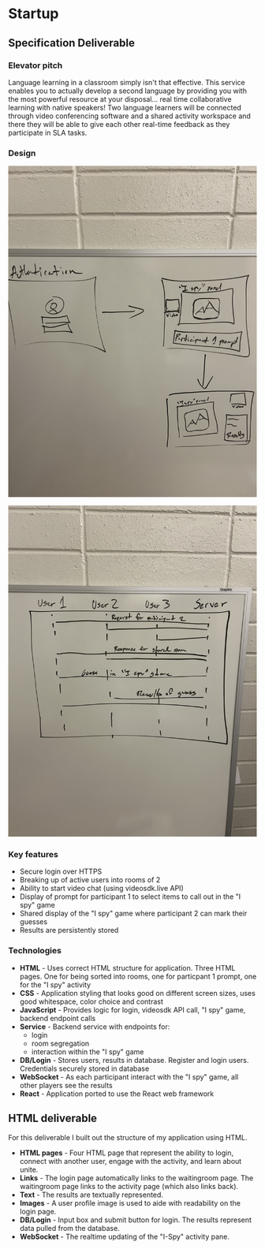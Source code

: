 # Startup

## Specification Deliverable

### Elevator pitch

Language learning in a classroom simply isn't that effective. This service enables you to actually develop a second language by providing you with the most powerful resource at your disposal... real time collaborative learning with native speakers! Two language learners will be connected through video conferencing software and a shared activity workspace and there they will be able to give
 each other real-time feedback as they participate in SLA tasks.

### Design

![Mock1](mock1.jpg)

![Mock2](mock2.jpg)

### Key features

- Secure login over HTTPS
- Breaking up of active users into rooms of 2
- Ability to start video chat (using videosdk.live API)
- Display of prompt for participant 1 to select items to call out in the "I spy" game
- Shared display of the "I spy" game where participant 2 can mark their guesses
- Results are persistently stored 

### Technologies

- **HTML** - Uses correct HTML structure for application. Three HTML pages. One for being sorted into rooms, one for particpant 1 prompt, one for the "I spy" activity
- **CSS** - Application styling that looks good on different screen sizes, uses good whitespace, color choice and contrast
- **JavaScript** - Provides logic for login, videosdk API call, "I spy" game, backend endpoint calls 
- **Service** - Backend service with endpoints for:
  - login
  - room segregation
  - interaction within the "I spy" game
- **DB/Login** - Stores users, results in database. Register and login users. Credentials securely stored in database
- **WebSocket** - As each participant interact with the "I spy" game, all other players see the results 
- **React** - Application ported to use the React web framework

## HTML deliverable

For this deliverable I built out the structure of my application using HTML.

- **HTML pages** - Four HTML page that represent the ability to login, connect with another user, engage with the activity, and learn about unite.
- **Links** - The login page automatically links to the waitingroom page. The waitingroom page links to the activity page (which also links back).
- **Text** - The results are textually represented.
- **Images** - A user profile image is used to aide with readability on the login page.
- **DB/Login** - Input box and submit button for login. The results represent data pulled from the database.
- **WebSocket** - The realtime updating of the "I-Spy" activity pane.